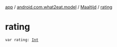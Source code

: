 [app](../../index.md) / [android.com.what2eat.model](../index.md) / [Maaltijd](index.md) / [rating](./rating.md)

# rating

`var rating: `[`Int`](https://kotlinlang.org/api/latest/jvm/stdlib/kotlin/-int/index.html)